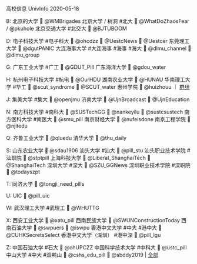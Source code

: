 高校信息 UnivInfo
2020-05-18

B:
  北京的大学
    📣  @WMBrigades
  北京大学 / 树洞  #北大
    📣  @WhatDoZhaosFear / @pkuhole
  北京交通大学 #北交大
    📣  @BJTUBOOM

D:
  电子科技大学  #电子科大
    📣  @ohcdzz
    📣  @UestcNews
    💬  @Uestcer
  东莞理工大学
    📣  @dgutPANIC
  大连海事大学  #大连海事 #海事 #海大
    📣  @dlmu_channel
    💬  @dlmu_group

G:
  广东工业大学  #广工
    📣  @GDUT_Pill
  广东海洋大学
    💬  @gdou_water

H:
  杭州电子科技大学  #杭电
    💬  @OurHDU
  湖南农业大学
    💬  @HUNAU
  华南理工大学  #华工
    📣  @scut_syndrome
    💬  @SCUT_water
  惠州学院
    📣  @huizhouu ｜ [群组](tg://resolve?domain=hz_univ)

J:
  集美大学  #集大
    💬  @openjmu
  济南大学
    📣  @UjnBroadcast
    💬  @UjnEducation

N:
  南方科技大学  #南科大
    📣  @SUSTechGG
    📣  @nankeyilu
    💬  @sustcsustech
  南方医科大学  #南医大
    📣  @smu_pill
  南京财经大学
    📣  @nufeisdone
  南京工程学院
    💬  @njitedu

Q:
  齐鲁工业大学
    💬  @qluedu
  清华大学
    📣  @thu_daily

S:
  山东农业大学
    💬  @sdau1906
  汕头大学  #汕大
    📣  @pill_stu
  汕头职业技术学院  #汕职院
    📣  @stptpill
  上海科技大学
    📣  @Liberal_ShanghaiTech
    💬  @ShanghaiTech
  深圳大学  #深大
    📣  @SZU_GGNews
  深圳职业技术学院  #深职院
    📣  @todayszpt

T:
  同济大学
    📣  @tongji_need_pills

U:
  UIC
    📣  @pill_uic

W:
  武汉理工大学  #武理工
    💬  @WHUTTG

X:
  西安工业大学
    📣  @xatu_pill
  西南民族大学
    📣  @SWUNConstructionToday
  西南石油大学
    📣  @swpuers
    💬  @iswpu
  香港中文大学  #中大 #港中大
    📣  @CUHKSecretsSelect
  香港中文大学（深圳） #港中深
    📣  @pill_lgu

Z:
  中国石油大学  #石大
    📣  @ohUPCZZ
  中国科学技术大学  #中科大
    📣  @ustc_pill
  中山大学  #中大 #双鸭山
    📣  @cshs_edu_pill
    💬  @sbddy2019 | [全部](tg://resolve?domain=sysutr_channel)
